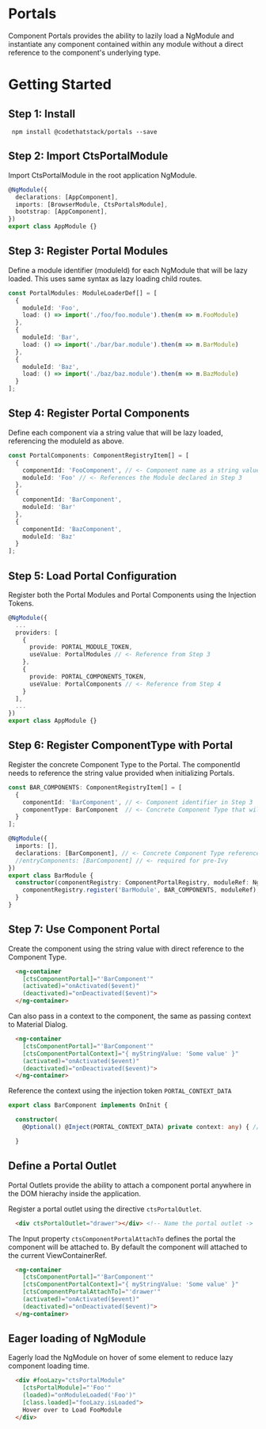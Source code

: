 # Portals

Component Portals provides the ability to lazily load a NgModule and instantiate any component contained within any module without a direct reference to the component's underlying type.

# Getting Started


## Step 1: Install

``` npm install @codethatstack/portals --save```

## Step 2: Import CtsPortalModule

Import CtsPortalModule in the root application NgModule.

```typescript
@NgModule({
  declarations: [AppComponent],
  imports: [BrowserModule, CtsPortalsModule],
  bootstrap: [AppComponent],
})
export class AppModule {}
```

## Step 3: Register Portal Modules

Define a module identifier (moduleId) for each NgModule that will be lazy loaded. This uses same syntax as lazy loading child routes.

```typescript
const PortalModules: ModuleLoaderDef[] = [
  {
    moduleId: 'Foo',
    load: () => import('./foo/foo.module').then(m => m.FooModule)
  },
  {
    moduleId: 'Bar',
    load: () => import('./bar/bar.module').then(m => m.BarModule)
  },
  {
    moduleId: 'Baz',
    load: () => import('./baz/baz.module').then(m => m.BazModule)
  }
];
```

## Step 4: Register Portal Components

Define each component via a string value that will be lazy loaded, referencing the moduleId as above.

```typescript
const PortalComponents: ComponentRegistryItem[] = [
  {
    componentId: 'FooComponent', // <- Component name as a string value
    moduleId: 'Foo' // <- References the Module declared in Step 3
  },
  {
    componentId: 'BarComponent',
    moduleId: 'Bar'
  },
  {
    componentId: 'BazComponent',
    moduleId: 'Baz'
  }
];

```

## Step 5: Load Portal Configuration

Register both the Portal Modules and Portal Components using the Injection Tokens.

```typescript
@NgModule({
  ...
  providers: [
    {
      provide: PORTAL_MODULE_TOKEN,
      useValue: PortalModules // <- Reference from Step 3
    },
    {
      provide: PORTAL_COMPONENTS_TOKEN,
      useValue: PortalComponents // <- Reference from Step 4
    }
  ],
  ...
})
export class AppModule {}
```

## Step 6: Register ComponentType with Portal

Register the concrete Component Type to the Portal. The componentId needs to reference the string value provided when initializing Portals.

```typescript
const BAR_COMPONENTS: ComponentRegistryItem[] = [
  {
    componentId: 'BarComponent', // <- Component identifier in Step 3
    componentType: BarComponent  // <- Concrete Component Type that will be instantiate given string value.
  }
];

@NgModule({
  imports: [],
  declarations: [BarComponent], // <- Concrete Component Type referenced above
  //entryComponents: [BarComponent] // <- required for pre-Ivy
})
export class BarModule {
  constructor(componentRegistry: ComponentPortalRegistry, moduleRef: NgModuleRef<BarModule>) {
    componentRegistry.register('BarModule', BAR_COMPONENTS, moduleRef); // <- The glue here
  }
}

```

## Step 7: Use Component Portal

Create the component using the string value with direct reference to the Component Type.

```html
  <ng-container
    [ctsComponentPortal]="'BarComponent'"
    (activated)="onActivated($event)"
    (deactivated)="onDeactivated($event)">
  </ng-container>
```

Can also pass in a context to the component, the same as passing context to Material Dialog.

```html
  <ng-container
    [ctsComponentPortal]="'BarComponent'"
    [ctsComponentPortalContext]="{ myStringValue: 'Some value' }"
    (activated)="onActivated($event)"
    (deactivated)="onDeactivated($event)">
  </ng-container>
```

Reference the context using the injection token ```PORTAL_CONTEXT_DATA```

```typescript
export class BarComponent implements OnInit {

  constructor(
    @Optional() @Inject(PORTAL_CONTEXT_DATA) private context: any) { // <- ctsComponentPortalContext value

  }

```

## Define a Portal Outlet

Portal Outlets provide the ability to attach a component portal anywhere in the DOM hierachy inside the application.

Register a portal outlet using the directive ```ctsPortalOutlet```.

```html
  <div ctsPortalOutlet="drawer"></div> <!-- Name the portal outlet ->
```

The Input property ```ctsComponentPortalAttachTo``` defines the portal the component will be attached to. By default  the component will attached to the current ViewContainerRef.

```html
  <ng-container
    [ctsComponentPortal]="'BarComponent'"
    [ctsComponentPortalContext]="{ myStringValue: 'Some value' }"
    [ctsComponentPortalAttachTo]="'drawer'"
    (activated)="onActivated($event)"
    (deactivated)="onDeactivated($event)">
  </ng-container>
```

## Eager loading of NgModule

Eagerly load the NgModule on hover of some element to reduce lazy component loading time.

```html
  <div #fooLazy="ctsPortalModule"
    [ctsPortalModule]="'Foo'"
    (loaded)="onModuleLoaded('Foo')"
    [class.loaded]="fooLazy.isLoaded">
    Hover over to Load FooModule
  </div>

```
